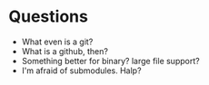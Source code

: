 # Questions

* What even is a git?
* What is a github, then?
* Something better for binary? large file support?
* I'm afraid of submodules. Halp?
